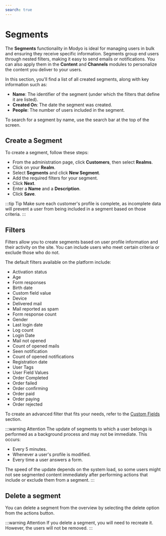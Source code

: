 ```yaml
---
search: true
---
```


# Segments

The **Segments** functionality in Modyo is ideal for managing users in bulk and ensuring they receive specific information. Segments group end users through nested filters, making it easy to send emails or notifications. You can also apply them in the **Content** and **Channels** modules to personalize the content you deliver to your users.

In this section, you'll find a list of all created segments, along with key information such as:

- **Name**: The identifier of the segment (under which the filters that define it are listed).
- **Created On**: The date the segment was created.
- **People**: The number of users included in the segment.

To search for a segment by name, use the search bar at the top of the screen.

## Create a Segment

To create a segment, follow these steps:

- From the administration page, click **Customers**, then select **Realms**.
- Click on your **Realm**.
- Select **Segments** and click **New Segment**.
- Add the required filters for your segment.
- Click **Next**.
- Enter a **Name** and a **Description**.
- Click **Save**.

:::tip Tip
Make sure each customer's profile is complete, as incomplete data will prevent a user from being included in a segment based on those criteria.
:::

## Filters

Filters allow you to create segments based on user profile information and their activity on the site. You can include users who meet certain criteria or exclude those who do not.

The default filters available on the platform include:

- Activation status
- Age
- Form responses
- Birth date
- Custom field value
- Device
- Delivered mail
- Mail reported as spam
- Form response count
- Gender
- Last login date
- Log count
- Login Date
- Mail not opened
- Count of opened mails
- Seen notification
- Count of opened notifications
- Registration date
- User Tags
- User Field Values
- Order Completed
- Order failed
- Order confirming
- Order paid
- Order paying
- Order rejected

To create an advanced filter that fits your needs, refer to the [Custom Fields](/en/platform/customers/settings#custom-fields) section.

:::warning Attention
The update of segments to which a user belongs is performed as a background process and may not be immediate. This occurs:

- Every 5 minutes.
- Whenever a user's profile is modified.
- Every time a user answers a form.

The speed of the update depends on the system load, so some users might not see segmented content immediately after performing actions that include or exclude them from a segment.
:::


## Delete a segment

You can delete a segment from the overview by selecting the delete option from the actions button.

:::warning Attention
If you delete a segment, you will need to recreate it. However, the users will not be removed.
:::